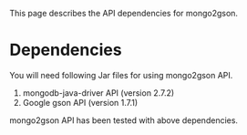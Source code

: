 This page describes the API dependencies for mongo2gson.

# Dependencies #

You will need following Jar files for using mongo2gson API.

  1. mongodb-java-driver API (version 2.7.2)
  1. Google gson API (version 1.7.1)

mongo2gson API has been tested with above dependencies.